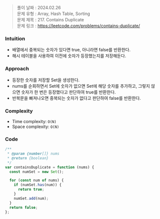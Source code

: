 > 풀이 날짜 : 2024.02.26  
> 문제 유형 : Array, Hash Table, Sorting  
> 문제 제목 : 217. Contains Duplicate  
> 문제 링크 : https://leetcode.com/problems/contains-duplicate/

### Intuition

- 배열에서 중복되는 숫자가 있다면 true, 아니라면 false를 반환한다.
- 해시 테이블을 사용하여 이전에 숫자가 등장했는지를 저장해둔다.

### Approach

- 등장한 숫자를 저장할 Set을 생성한다.
- nums를 순회하면서 Set에 숫자가 없으면 Set에 해당 숫자를 추가하고, 그렇지 않으면 숫자가 한 번은 등장했다고 판단하여 true를 반환한다.
- 반복문을 빠져나오면 중복되는 숫자가 없다고 판단하여 false를 반환한다.

### Complexity

- Time complexity: `O(N)`
- Space complexity: `O(N)`

### Code

```js
/**
 * @param {number[]} nums
 * @return {boolean}
 */
var containsDuplicate = function (nums) {
  const numSet = new Set();

  for (const num of nums) {
    if (numSet.has(num)) {
      return true;
    }
    numSet.add(num);
  }
  return false;
};
```
